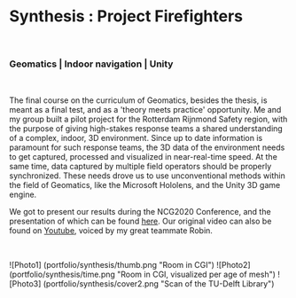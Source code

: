 # Synthesis : Project Firefighters
<br>

### Geomatics | Indoor navigation | Unity
<br>

The final course on the curriculum of Geomatics, besides the thesis, is meant as a final test, and as a 'theory meets practice' opportunity. Me and my group built a pilot project for the Rotterdam Rijnmond Safety region, with the purpose of giving high-stakes response teams a shared understanding of a complex, indoor, 3D environment. Since up to date information is paramount for such response teams, the 3D data of the environment needs to get captured, processed and visualized in near-real-time speed. At the same time, data captured by multiple field operators should be properly synchronized. These needs drove us to use unconventional methods within the field of Geomatics, like the Microsoft Hololens, and the Unity 3D game engine. 

We got to present our results during the NCG2020 Conference, and the presentation of which can be found [here][1]. Our original video can also be found on [Youtube][2], voiced by my great teammate Robin. 

<br>

![Photo1] (portfolio/synthesis/thumb.png "Room in CGI") 
![Photo2] (portfolio/synthesis/time.png "Room in CGI, visualized per age of mesh")
![Photo3] (portfolio/synthesis/cover2.png "Scan of the TU-Delft Library")
<!-- Add a video perhaps? -->


[1]: <http://josfeenstra.nl> "TODO"
[2]: <https://www.youtube.com/watch?v=aIgyaQluj_I> "Firefighting Strategy"
